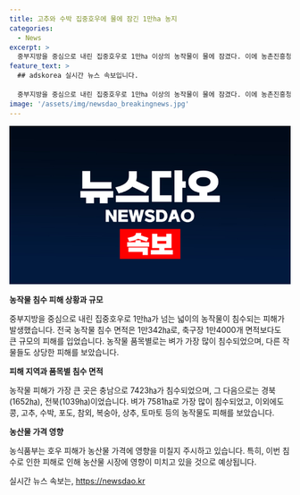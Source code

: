 ```yaml
---
title: 고추와 수박 집중호우에 물에 잠긴 1만ha 농지
categories:
  - News
excerpt: >
  중부지방을 중심으로 내린 집중호우로 1만㏊ 이상의 농작물이 물에 잠겼다. 이에 농촌진흥청장은 영농 침수 피해 상황을 점검하며 충남이 가장 큰 피해를 보였다고 밝혔다. 전국적으로 벼가 가장 많이 침수되었고 과일과 채소류도 피해를 입었다. 농식품부는 호우 피해가 농산물 가격에 영향을 미칠 것을 우려하고 있다. 호우로 인한 농작물 피해가 계속해서 증가하고 있어 사활을 짓고 있는 상황이다.
feature_text: >
  ## adskorea 실시간 뉴스 속보입니다.

  중부지방을 중심으로 내린 집중호우로 1만㏊ 이상의 농작물이 물에 잠겼다. 이에 농촌진흥청장은 영농 침수 피해 상황을 점검하며 충남이 가장 큰 피해를 보였다고 밝혔다. 전국적으로 벼가 가장 많이 침수되었고 과일과 채소류도 피해를 입었다. 농식품부는 호우 피해가 농산물 가격에 영향을 미칠 것을 우려하고 있다. 호우로 인한 농작물 피해가 계속해서 증가하고 있어 사활을 짓고 있는 상황이다.
image: '/assets/img/newsdao_breakingnews.jpg'
---
```


<p><img src="/assets/img/newsdao_breakingnews.jpg" alt="adskorea 속보" /></p>

<p><b>농작물 침수 피해 상황과 규모</b></p>

<p>중부지방을 중심으로 내린 집중호우로 1만㏊가 넘는 넓이의 농작물이 침수되는 피해가 발생했습니다. 전국 농작물 침수 면적은 1만342㏊로, 축구장 1만4000개 면적보다도 큰 규모의 피해를 입었습니다. 농작물 품목별로는 벼가 가장 많이 침수되었으며, 다른 작물들도 상당한 피해를 보았습니다.</p>

<p><b>피해 지역과 품목별 침수 면적</b></p>

<p>농작물 피해가 가장 큰 곳은 충남으로 7423㏊가 침수되었으며, 그 다음으로는 경북(1652㏊), 전북(1039㏊)이었습니다. 벼가 7581㏊로 가장 많이 침수되었고, 이외에도 콩, 고추, 수박, 포도, 참외, 복숭아, 상추, 토마토 등의 농작물도 피해를 보았습니다.</p>

<p><b>농산물 가격 영향</b></p>

<p>농식품부는 호우 피해가 농산물 가격에 영향을 미칠지 주시하고 있습니다. 특히, 이번 침수로 인한 피해로 인해 농산물 시장에 영향이 미치고 있을 것으로 예상됩니다.</p>
실시간 뉴스 속보는, <a href="https://newsdao.kr" rel="dofollow">https://newsdao.kr</a>


